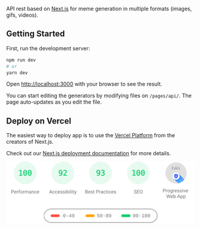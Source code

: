 API rest based on [Next.js](https://nextjs.org/) for meme generation in multiple formats (images, gifs, videos).

## Getting Started

First, run the development server:

```bash
npm run dev
# or
yarn dev
```

Open [http://localhost:3000](http://localhost:3000) with your browser to see the result.

You can start editing the generators by modifying files on `/pages/api/`. The page auto-updates as you edit the file.

## Deploy on Vercel

The easiest way to deploy app is to use the [Vercel Platform](https://vercel.com/import?utm_medium=default-template&filter=next.js&utm_source=create-next-app&utm_campaign=create-next-app-readme) from the creators of Next.js.

Check out our [Next.js deployment documentation](https://nextjs.org/docs/deployment) for more details.

![Page Speed](public/assets/img/docs/pageSpeed.svg)
